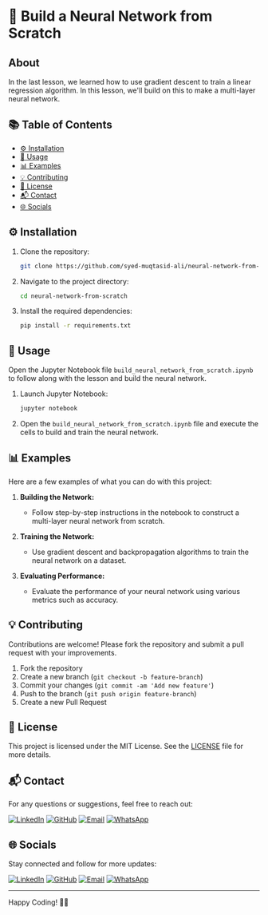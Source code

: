 # 🤖 Build a Neural Network from Scratch

## About
In the last lesson, we learned how to use gradient descent to train a linear regression algorithm. In this lesson, we'll build on this to make a multi-layer neural network.

## 📚 Table of Contents
- [⚙️ Installation](#installation)
- [🚀 Usage](#usage)
- [📊 Examples](#examples)
- [💡 Contributing](#contributing)
- [📜 License](#license)
- [📬 Contact](#contact)
- [🌐 Socials](#socials)

## ⚙️ Installation

1. Clone the repository:
    ```sh
    git clone https://github.com/syed-muqtasid-ali/neural-network-from-scratch.git
    ```
2. Navigate to the project directory:
    ```sh
    cd neural-network-from-scratch
    ```
3. Install the required dependencies:
    ```sh
    pip install -r requirements.txt
    ```

## 🚀 Usage

Open the Jupyter Notebook file `build_neural_network_from_scratch.ipynb` to follow along with the lesson and build the neural network.

1. Launch Jupyter Notebook:
    ```sh
    jupyter notebook
    ```
2. Open the `build_neural_network_from_scratch.ipynb` file and execute the cells to build and train the neural network.

## 📊 Examples

Here are a few examples of what you can do with this project:

1. **Building the Network:**
    - Follow step-by-step instructions in the notebook to construct a multi-layer neural network from scratch.

2. **Training the Network:**
    - Use gradient descent and backpropagation algorithms to train the neural network on a dataset.

3. **Evaluating Performance:**
    - Evaluate the performance of your neural network using various metrics such as accuracy.

## 💡 Contributing

Contributions are welcome! Please fork the repository and submit a pull request with your improvements.

1. Fork the repository
2. Create a new branch (`git checkout -b feature-branch`)
3. Commit your changes (`git commit -am 'Add new feature'`)
4. Push to the branch (`git push origin feature-branch`)
5. Create a new Pull Request

## 📜 License

This project is licensed under the MIT License. See the [LICENSE](LICENSE) file for more details.

## 📬 Contact

For any questions or suggestions, feel free to reach out:

[![LinkedIn](https://img.shields.io/badge/LinkedIn-Profile-blue)](https://www.linkedin.com/in/syed-muqtasid-ali-91a0a623a/)
[![GitHub](https://img.shields.io/badge/GitHub-Profile-lightgrey)](https://github.com/SyedMuqtasidAli)
[![Email](https://img.shields.io/badge/Email-D14836?style=flat-square&logo=gmail&logoColor=white)](mailto:muqtasid5266@gmail.com)
[![WhatsApp](https://img.shields.io/badge/WhatsApp-25D366?style=flat-square&logo=whatsapp&logoColor=white)](https://wa.me/923176517525)


## 🌐 Socials

Stay connected and follow for more updates:

[![LinkedIn](https://img.shields.io/badge/LinkedIn-Profile-blue)](https://www.linkedin.com/in/syed-muqtasid-ali-91a0a623a/)
[![GitHub](https://img.shields.io/badge/GitHub-Profile-lightgrey)](https://github.com/SyedMuqtasidAli)
[![Email](https://img.shields.io/badge/Email-D14836?style=flat-square&logo=gmail&logoColor=white)](mailto:muqtasid5266@gmail.com)
[![WhatsApp](https://img.shields.io/badge/WhatsApp-25D366?style=flat-square&logo=whatsapp&logoColor=white)](https://wa.me/923176517525)


---

Happy Coding! 🎉🚀
